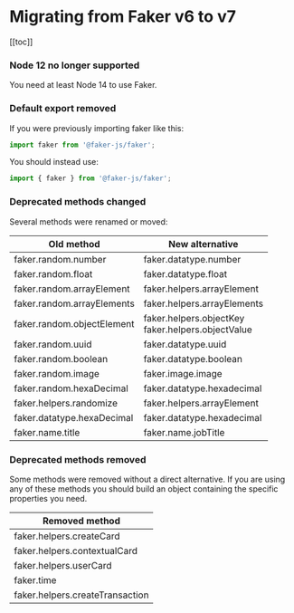 # Migrating from Faker v6 to v7

[[toc]]

### Node 12 no longer supported

You need at least Node 14 to use Faker.

### Default export removed

If you were previously importing faker like this:

```js
import faker from '@faker-js/faker';
```

You should instead use:

```js
import { faker } from '@faker-js/faker';
```

### Deprecated methods changed

Several methods were renamed or moved:

| Old method                 | New alternative                                        |
| -------------------------- | ------------------------------------------------------ |
| faker.random.number        | faker.datatype.number                                  |
| faker.random.float         | faker.datatype.float                                   |
| faker.random.arrayElement  | faker.helpers.arrayElement                             |
| faker.random.arrayElements | faker.helpers.arrayElements                            |
| faker.random.objectElement | faker.helpers.objectKey <br> faker.helpers.objectValue |
| faker.random.uuid          | faker.datatype.uuid                                    |
| faker.random.boolean       | faker.datatype.boolean                                 |
| faker.random.image         | faker.image.image                                      |
| faker.random.hexaDecimal   | faker.datatype.hexadecimal                             |
| faker.helpers.randomize    | faker.helpers.arrayElement                             |
| faker.datatype.hexaDecimal | faker.datatype.hexadecimal                             |
| faker.name.title           | faker.name.jobTitle                                    |

### Deprecated methods removed

Some methods were removed without a direct alternative. If you are using any of these methods you should build an object containing the specific properties you need.

| Removed method                  |
| ------------------------------- |
| faker.helpers.createCard        |
| faker.helpers.contextualCard    |
| faker.helpers.userCard          |
| faker.time                      |
| faker.helpers.createTransaction |
